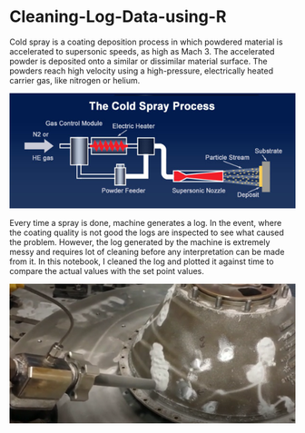 # Cleaning-Log-Data-using-R

Cold spray is a coating deposition process in which powdered material is accelerated to supersonic speeds, as high as Mach 3. The accelerated powder is deposited onto a similar or dissimilar material surface. The powders reach high velocity using a high-pressure, electrically heated carrier gas, like nitrogen or helium.


![](cold-spray-process.jpg)

Every time a spray is done, machine generates a log. In the event, where the coating quality is not good the logs are inspected to see what caused the problem. However, the log generated by the machine is extremely messy and requires lot of cleaning before any interpretation can be made from it. In this notebook, I cleaned the log and plotted it against time to compare the actual values with the set point values.

![](coldsprayam.png)


